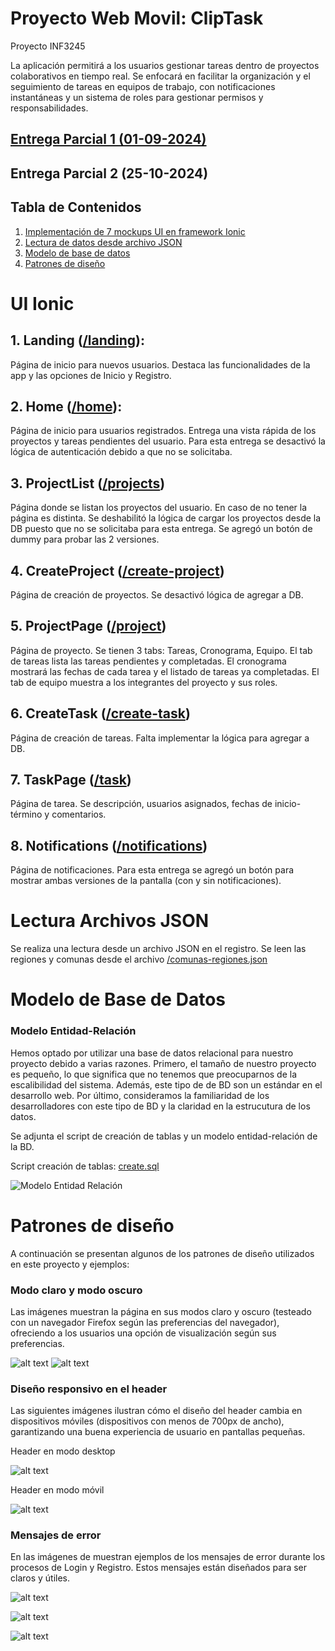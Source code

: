 # Proyecto Web Movil: ClipTask

Proyecto INF3245

La aplicación permitirá a los usuarios gestionar tareas dentro de proyectos colaborativos en tiempo real. Se enfocará en facilitar la organización y el seguimiento de tareas en equipos de trabajo, con notificaciones instantáneas y un sistema de roles para gestionar permisos y responsabilidades.

## [Entrega Parcial 1 (01-09-2024)](https://github.com/Gabu32/ProyectoWebMovil/tree/EP1)

## Entrega Parcial 2 (25-10-2024)

## Tabla de Contenidos

1. [Implementación de 7 mockups UI en framework Ionic](#ui-ionic)
2. [Lectura de datos desde archivo JSON](#lectura-archivos-json)
3. [Modelo de base de datos](#modelo-de-base-de-datos)
4. [Patrones de diseño](#patrones-de-diseño)

# UI Ionic

## 1. Landing ([/landing](Ep2/Front-End/src/pages/Landing/Landing.tsx)):

Página de inicio para nuevos usuarios. Destaca las funcionalidades de la app y las opciones de Inicio y Registro.

## 2. Home ([/home](EP2/Front-End/src/pages/Home.tsx)):

Página de inicio para usuarios registrados. Entrega una vista rápida de los proyectos y tareas pendientes del usuario. Para esta entrega se desactivó la lógica de autenticación debido a que no se solicitaba.

## 3. ProjectList ([/projects](EP2/Front-End/src/pages/ProjectList/ProjectsList.tsx))

Página donde se listan los proyectos del usuario. En caso de no tener la página es distinta. Se deshabilitó la lógica de cargar los proyectos desde la DB puesto que no se solicitaba para esta entrega. Se agregó un botón de dummy para probar las 2 versiones.

## 4. CreateProject ([/create-project](EP2/Front-End/src/pages/CreateProject/CreateProject.tsx))

Página de creación de proyectos. Se desactivó lógica de agregar a DB.

## 5. ProjectPage ([/project](EP2/Front-End/src/pages/ProjectPage/ProjectPage.tsx))

Página de proyecto. Se tienen 3 tabs: Tareas, Cronograma, Equipo. El tab de tareas lista las tareas pendientes y completadas. El cronograma mostrará las fechas de cada tarea y el listado de tareas ya completadas. El tab de equipo muestra a los integrantes del proyecto y sus roles.

## 6. CreateTask ([/create-task](EP2/Front-End/src/pages/CreateTask/CreateTask.tsx))

Página de creación de tareas. Falta implementar la lógica para agregar a DB.

## 7. TaskPage ([/task](EP2/Front-End/src/pages/TaskPage/TaskPage.tsx))

Página de tarea. Se descripción, usuarios asignados, fechas de inicio-término y comentarios.

## 8. Notifications ([/notifications](EP2/Front-End/src/pages/Notifications/Notifications.tsx))

Página de notificaciones. Para esta entrega se agregó un botón para mostrar ambas versiones de la pantalla (con y sin notificaciones).

# Lectura Archivos JSON

Se realiza una lectura desde un archivo JSON en el registro. Se leen las regiones y comunas desde el archivo [/comunas-regiones.json](EP2/Front-End/public/comunas-regiones.json)

# Modelo de Base de Datos 

### Modelo Entidad-Relación

Hemos optado por utilizar una base de datos relacional para nuestro proyecto debido a varias razones. Primero, el tamaño de nuestro proyecto es pequeño, lo que significa que no tenemos que preocuparnos de la escalibilidad del sistema. Además, este tipo de de BD son un estándar en el desarrollo web. Por último, consideramos la familiaridad de los desarrolladores con este tipo de BD y la claridad en la estrucutura de los datos.

Se adjunta el script de creación de tablas y un modelo entidad-relación de la BD.

Script creación de tablas: [create.sql](/EP2/create.sql)

![Modelo Entidad Relación](MER.png)

# Patrones de diseño

A continuación se presentan algunos de los patrones de diseño utilizados en este proyecto y ejemplos:

### Modo claro y modo oscuro

Las imágenes muestran la página en sus modos claro y oscuro (testeado con un navegador Firefox según las preferencias del navegador), ofreciendo a los usuarios una opción de visualización según sus preferencias.

![alt text](EP2/EjemplosPatrones/image-1-1.png)
![alt text](EP2/EjemplosPatrones/image-1.png)

### Diseño responsivo en el header

Las siguientes imágenes ilustran cómo el diseño del header cambia en dispositivos móviles (dispositivos con menos de 700px de ancho), garantizando una buena experiencia de usuario en pantallas pequeñas.

Header en modo desktop

![alt text](EP2/EjemplosPatrones/image-2.png)

Header en modo móvil

![alt text](EP2/EjemplosPatrones/image-3.png)

### Mensajes de error

En las imágenes de muestran ejemplos de los mensajes de error durante los procesos de Login y Registro. Estos mensajes están diseñados para ser claros y útiles.

![alt text](EP2/EjemplosPatrones/image-4.png)

![alt text](EP2/EjemplosPatrones/image-5.png)

![alt text](EP2/EjemplosPatrones/image-6.png)
